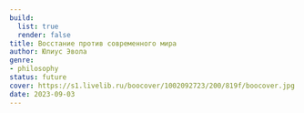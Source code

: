 ```yaml
---
build:
  list: true
  render: false
title: Восстание против современного мира
author: Юлиус Эвола
genre:
- philosophy
status: future
cover: https://s1.livelib.ru/boocover/1002092723/200/819f/boocover.jpg
date: 2023-09-03
---
```


